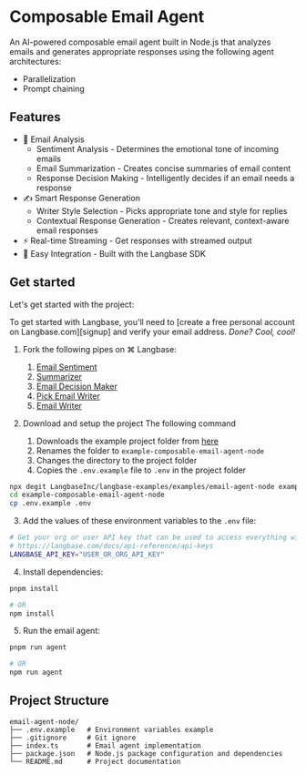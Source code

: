 # Composable Email Agent

An AI-powered composable email agent built in Node.js that analyzes emails and generates appropriate responses using the following agent architectures:

-   Parallelization
-   Prompt chaining

## Features

-   📧 Email Analysis
    -   Sentiment Analysis - Determines the emotional tone of incoming emails
    -   Email Summarization - Creates concise summaries of email content
    -   Response Decision Making - Intelligently decides if an email needs a response
-   ✍️ Smart Response Generation
    -   Writer Style Selection - Picks appropriate tone and style for replies
    -   Contextual Response Generation - Creates relevant, context-aware email responses
-   ⚡️ Real-time Streaming - Get responses with streamed output
-   🔌 Easy Integration - Built with the Langbase SDK

## Get started

Let's get started with the project:

To get started with Langbase, you'll need to [create a free personal account on Langbase.com][signup] and verify your email address. _Done? Cool, cool!_

1. Fork the following pipes on ⌘ Langbase:

    1. [Email Sentiment][email-sentiment]
    2. [Summarizer][summarizer]
    3. [Email Decision Maker][decision-maker]
    4. [Pick Email Writer][pick-email-writer]
    5. [Email Writer][email-writer]

2. Download and setup the project
The following command

   1. Downloads the example project folder from [here][download]
   2. Renames the folder to `example-composable-email-agent-node`
   3. Changes the directory to the project folder
   4. Copies the `.env.example` file to `.env` in the project folder

```sh
npx degit LangbaseInc/langbase-examples/examples/email-agent-node example-composable-email-agent-node
cd example-composable-email-agent-node
cp .env.example .env
```

3. Add the values of these environment variables to the `.env` file:

```sh
# Get your org or user API key that can be used to access everything with Langbase.
# https://langbase.com/docs/api-reference/api-keys
LANGBASE_API_KEY="USER_OR_ORG_API_KEY"
```

4. Install dependencies:

```sh
pnpm install

# OR
npm install
```

5. Run the email agent:

```sh
pnpm run agent

# OR
npm run agent
```

## Project Structure

```
email-agent-node/
├── .env.example   # Environment variables example
├── .gitignore     # Git ignore
├── index.ts       # Email agent implementation
├── package.json   # Node.js package configuration and dependencies
└── README.md      # Project documentation
```

[email-sentiment]: https://langbase.com/examples/email-sentiment
[summarizer]: https://langbase.com/examples/summarizer
[decision-maker]: https://langbase.com/examples/decision-maker
[pick-email-writer]: https://langbase.com/examples/pick-email-writer
[email-writer]: https://langbase.com/examples/email-writer
[download]: https://download-directory.github.io/?url=https://github.com/LangbaseInc/langbase-examples/tree/main/examples/email-agent-node
